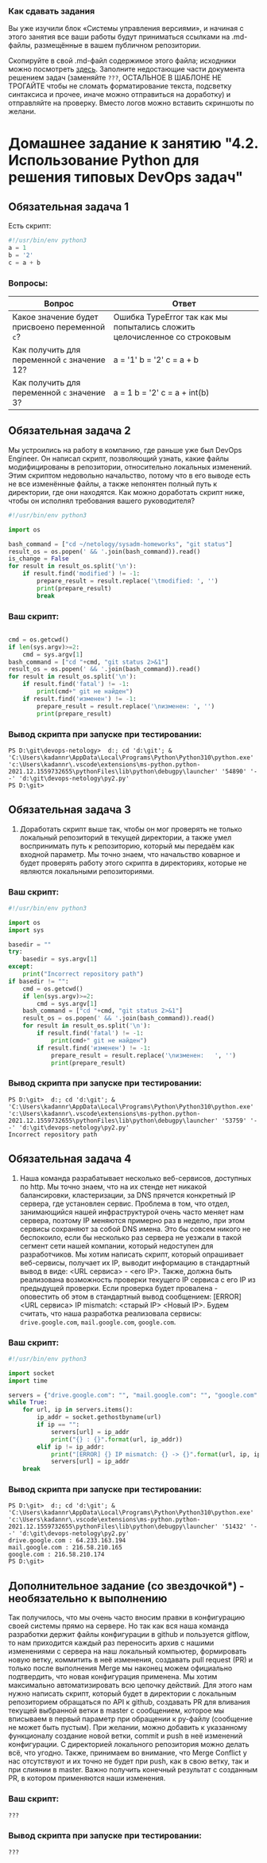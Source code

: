 ### Как сдавать задания

Вы уже изучили блок «Системы управления версиями», и начиная с этого занятия все ваши работы будут приниматься ссылками на .md-файлы, размещённые в вашем публичном репозитории.

Скопируйте в свой .md-файл содержимое этого файла; исходники можно посмотреть [здесь](https://raw.githubusercontent.com/netology-code/sysadm-homeworks/devsys10/04-script-02-py/README.md). Заполните недостающие части документа решением задач (заменяйте `???`, ОСТАЛЬНОЕ В ШАБЛОНЕ НЕ ТРОГАЙТЕ чтобы не сломать форматирование текста, подсветку синтаксиса и прочее, иначе можно отправиться на доработку) и отправляйте на проверку. Вместо логов можно вставить скриншоты по желани.

# Домашнее задание к занятию "4.2. Использование Python для решения типовых DevOps задач"

## Обязательная задача 1

Есть скрипт:
```python
#!/usr/bin/env python3
a = 1
b = '2'
c = a + b
```
### Вопросы:
| Вопрос  | Ответ |
| ------------- | ------------- |
| Какое значение будет присвоено переменной `c`?  | Ошибка TypeError так как мы попытались сложить целочисленное со строковым  |
| Как получить для переменной `c` значение 12?  | a = '1' b = '2' c = a + b |
| Как получить для переменной `c` значение 3?  | a = 1 b = '2' c = a + int(b)  |

## Обязательная задача 2
Мы устроились на работу в компанию, где раньше уже был DevOps Engineer. Он написал скрипт, позволяющий узнать, какие файлы модифицированы в репозитории, относительно локальных изменений. Этим скриптом недовольно начальство, потому что в его выводе есть не все изменённые файлы, а также непонятен полный путь к директории, где они находятся. Как можно доработать скрипт ниже, чтобы он исполнял требования вашего руководителя?

```python
#!/usr/bin/env python3

import os

bash_command = ["cd ~/netology/sysadm-homeworks", "git status"]
result_os = os.popen(' && '.join(bash_command)).read()
is_change = False
for result in result_os.split('\n'):
    if result.find('modified') != -1:
        prepare_result = result.replace('\tmodified: ', '')
        print(prepare_result)
        break
```

### Ваш скрипт:
```python

cmd = os.getcwd()
if len(sys.argv)>=2:
    cmd = sys.argv[1]
bash_command = ["cd "+cmd, "git status 2>&1"]
result_os = os.popen(' && '.join(bash_command)).read()
for result in result_os.split('\n'):
    if result.find('fatal') != -1:
        print(cmd+" git не найден")
    if result.find('изменен') != -1:
        prepare_result = result.replace('\nизменен: ', '')
        print(prepare_result)
```

### Вывод скрипта при запуске при тестировании:
```
PS D:\git\devops-netology>  d:; cd 'd:\git'; & 'C:\Users\kadannr\AppData\Local\Programs\Python\Python310\python.exe' 'c:\Users\kadannr\.vscode\extensions\ms-python.python-2021.12.1559732655\pythonFiles\lib\python\debugpy\launcher' '54890' '--' 'd:\git\devops-netology\py2.py' 
PS D:\git> 
```

## Обязательная задача 3
1. Доработать скрипт выше так, чтобы он мог проверять не только локальный репозиторий в текущей директории, а также умел воспринимать путь к репозиторию, который мы передаём как входной параметр. Мы точно знаем, что начальство коварное и будет проверять работу этого скрипта в директориях, которые не являются локальными репозиториями.

### Ваш скрипт:
```python
#!/usr/bin/env python3

import os
import sys

basedir = ""
try:
    basedir = sys.argv[1]
except:
    print("Incorrect repository path")
if basedir != "":
    cmd = os.getcwd()
    if len(sys.argv)>=2:
        cmd = sys.argv[1]
    bash_command = ["cd "+cmd, "git status 2>&1"]
    result_os = os.popen(' && '.join(bash_command)).read()
    for result in result_os.split('\n'):
        if result.find('fatal') != -1:
            print(cmd+" git не найден")
        if result.find('изменен') != -1:
            prepare_result = result.replace('\nизменен:   ', '')
            print(prepare_result)

```

### Вывод скрипта при запуске при тестировании:
```
PS D:\git>  d:; cd 'd:\git'; & 'C:\Users\kadannr\AppData\Local\Programs\Python\Python310\python.exe' 'c:\Users\kadannr\.vscode\extensions\ms-python.python-2021.12.1559732655\pythonFiles\lib\python\debugpy\launcher' '53759' '--' 'd:\git\devops-netology\py2.py' 
Incorrect repository path
```

## Обязательная задача 4
1. Наша команда разрабатывает несколько веб-сервисов, доступных по http. Мы точно знаем, что на их стенде нет никакой балансировки, кластеризации, за DNS прячется конкретный IP сервера, где установлен сервис. Проблема в том, что отдел, занимающийся нашей инфраструктурой очень часто меняет нам сервера, поэтому IP меняются примерно раз в неделю, при этом сервисы сохраняют за собой DNS имена. Это бы совсем никого не беспокоило, если бы несколько раз сервера не уезжали в такой сегмент сети нашей компании, который недоступен для разработчиков. Мы хотим написать скрипт, который опрашивает веб-сервисы, получает их IP, выводит информацию в стандартный вывод в виде: <URL сервиса> - <его IP>. Также, должна быть реализована возможность проверки текущего IP сервиса c его IP из предыдущей проверки. Если проверка будет провалена - оповестить об этом в стандартный вывод сообщением: [ERROR] <URL сервиса> IP mismatch: <старый IP> <Новый IP>. Будем считать, что наша разработка реализовала сервисы: `drive.google.com`, `mail.google.com`, `google.com`.

### Ваш скрипт:
```python
#!/usr/bin/env python3

import socket
import time

servers = {"drive.google.com": "", "mail.google.com": "", "google.com": ""}
while True:
    for url, ip in servers.items():
        ip_addr = socket.gethostbyname(url)
        if ip == "":
            servers[url] = ip_addr
            print("{} : {}".format(url, ip_addr))
        elif ip != ip_addr:
            print("[ERROR] {} IP mismatch: {} -> {}".format(url, ip, ip_addr))
            servers[url] = ip_addr
    break
```

### Вывод скрипта при запуске при тестировании:
```
PS D:\git>  d:; cd 'd:\git'; & 'C:\Users\kadannr\AppData\Local\Programs\Python\Python310\python.exe' 'c:\Users\kadannr\.vscode\extensions\ms-python.python-2021.12.1559732655\pythonFiles\lib\python\debugpy\launcher' '51432' '--' 'd:\git\devops-netology\py2.py'
drive.google.com : 64.233.163.194
mail.google.com : 216.58.210.165
google.com : 216.58.210.174
PS D:\git> 
```

## Дополнительное задание (со звездочкой*) - необязательно к выполнению

Так получилось, что мы очень часто вносим правки в конфигурацию своей системы прямо на сервере. Но так как вся наша команда разработки держит файлы конфигурации в github и пользуется gitflow, то нам приходится каждый раз переносить архив с нашими изменениями с сервера на наш локальный компьютер, формировать новую ветку, коммитить в неё изменения, создавать pull request (PR) и только после выполнения Merge мы наконец можем официально подтвердить, что новая конфигурация применена. Мы хотим максимально автоматизировать всю цепочку действий. Для этого нам нужно написать скрипт, который будет в директории с локальным репозиторием обращаться по API к github, создавать PR для вливания текущей выбранной ветки в master с сообщением, которое мы вписываем в первый параметр при обращении к py-файлу (сообщение не может быть пустым). При желании, можно добавить к указанному функционалу создание новой ветки, commit и push в неё изменений конфигурации. С директорией локального репозитория можно делать всё, что угодно. Также, принимаем во внимание, что Merge Conflict у нас отсутствуют и их точно не будет при push, как в свою ветку, так и при слиянии в master. Важно получить конечный результат с созданным PR, в котором применяются наши изменения. 

### Ваш скрипт:
```python
???
```

### Вывод скрипта при запуске при тестировании:
```
???
```
